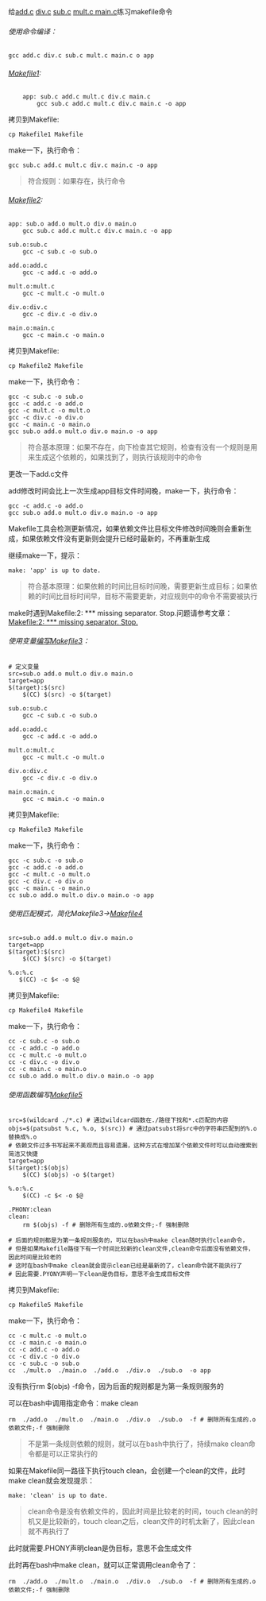 
给<a href="https://github.com/yangzhiyuanDrwells/C-double-plus-learning/tree/master/coding/practic_Makefile/add.c">add.c</a> <a href="https://github.com/yangzhiyuanDrwells/C-double-plus-learning/tree/master/coding/practic_Makefile/div.c">div.c</a> <a href="https://github.com/yangzhiyuanDrwells/C-double-plus-learning/tree/master/coding/practic_Makefile/sub.c">sub.c</a> <a href="https://github.com/yangzhiyuanDrwells/C-double-plus-learning/tree/master/coding/practic_Makefile/mult.c">mult.c </a><a href="https://github.com/yangzhiyuanDrwells/C-double-plus-learning/tree/master/coding/practic_Makefile/main.c">main.c</a>练习makefile命令

###### 使用命令编译：

	gcc add.c div.c sub.c mult.c main.c o app


###### <a href="https://github.com/yangzhiyuanDrwells/C-double-plus-learning/blob/master/coding/practic_Makefile/Makefile1">Makefile1</a>:

```
	app: sub.c add.c mult.c div.c main.c
		gcc sub.c add.c mult.c div.c main.c -o app
```

拷贝到Makefile:

	cp Makefile1 Makefile

make一下，执行命令：

	gcc sub.c add.c mult.c div.c main.c -o app

> 符合规则：如果存在，执行命令


###### <a href="https://github.com/yangzhiyuanDrwells/C-double-plus-learning/blob/master/coding/practic_Makefile/Makefile2">Makefile2</a>:


```
app: sub.o add.o mult.o div.o main.o
	gcc sub.c add.c mult.c div.c main.c -o app

sub.o:sub.c
	gcc -c sub.c -o sub.o

add.o:add.c
	gcc -c add.c -o add.o

mult.o:mult.c
	gcc -c mult.c -o mult.o

div.o:div.c
	gcc -c div.c -o div.o

main.o:main.c
	gcc -c main.c -o main.o
```



拷贝到Makefile:

	cp Makefile2 Makefile

make一下，执行命令：

    gcc -c sub.c -o sub.o
    gcc -c add.c -o add.o
    gcc -c mult.c -o mult.o
    gcc -c div.c -o div.o
    gcc -c main.c -o main.o
    gcc sub.o add.o mult.o div.o main.o -o app

> 符合基本原理：如果不存在，向下检查其它规则，检查有没有一个规则是用来生成这个依赖的，如果找到了，则执行该规则中的命令



更改一下add.c文件

add修改时间会比上一次生成app目标文件时间晚，make一下，执行命令：

```
gcc -c add.c -o add.o
gcc sub.o add.o mult.o div.o main.o -o app
```
Makefile工具会检测更新情况，如果依赖文件比目标文件修改时间晚则会重新生成，如果依赖文件没有更新则会提升已经时最新的，不再重新生成

继续make一下，提示：

    make: 'app' is up to date.

> 符合基本原理：如果依赖的时间比目标时间晚，需要更新生成目标；如果依赖的时间比目标时间早，目标不需要更新，对应规则中的命令不需要被执行

make时遇到Makefile:2: *** missing separator.  Stop.问题请参考文章：<a href="https://blog.csdn.net/qq_43808700/article/details/118241610">Makefile:2: *** missing separator. Stop.</a>





###### 使用变量<a href="https://github.com/yangzhiyuanDrwells/C-double-plus-learning/blob/master/coding/practic_Makefile/Makefile3">编写Makefile3</a>：

```
# 定义变量
src=sub.o add.o mult.o div.o main.o
target=app
$(target):$(src)
	$(CC) $(src) -o $(target)

sub.o:sub.c
	gcc -c sub.c -o sub.o

add.o:add.c
	gcc -c add.c -o add.o

mult.o:mult.c
	gcc -c mult.c -o mult.o

div.o:div.c
	gcc -c div.c -o div.o

main.o:main.c
	gcc -c main.c -o main.o
```


拷贝到Makefile:

	cp Makefile3 Makefile

make一下，执行命令：

    gcc -c sub.c -o sub.o
    gcc -c add.c -o add.o
    gcc -c mult.c -o mult.o
    gcc -c div.c -o div.o
    gcc -c main.c -o main.o
    cc sub.o add.o mult.o div.o main.o -o app




###### 使用匹配模式，简化Makefile3-><a href="https://github.com/yangzhiyuanDrwells/C-double-plus-learning/blob/master/coding/practic_Makefile/Makefile4">Makefile4</a>

```
src=sub.o add.o mult.o div.o main.o
target=app
$(target):$(src)
	$(CC) $(src) -o $(target)

%.o:%.c
   $(CC) -c $< -o $@
```


拷贝到Makefile:

	cp Makefile4 Makefile

make一下，执行命令：

    cc -c sub.c -o sub.o
    cc -c add.c -o add.o
    cc -c mult.c -o mult.o
    cc -c div.c -o div.o
    cc -c main.c -o main.o
    cc sub.o add.o mult.o div.o main.o -o app


###### 使用函数编写<a href="https://github.com/yangzhiyuanDrwells/C-double-plus-learning/blob/master/coding/practic_Makefile/Makefile5">Makefile5</a>




```
src=$(wildcard ./*.c) # 通过wildcard函数在./路径下找和*.c匹配的内容
objs=$(patsubst %.c, %.o, $(src)) # 通过patsubst将src中的字符串匹配到的%.o替换成%.o
# 依赖文件过多书写起来不美观而且容易遗漏，这种方式在增加某个依赖文件时可以自动搜索到简洁又快捷
target=app
$(target):$(objs)
	$(CC) $(objs) -o $(target)

%.o:%.c
	$(CC) -c $< -o $@

.PHONY:clean 
clean:
	rm $(objs) -f # 删除所有生成的.o依赖文件;-f 强制删除

# 后面的规则都是为第一条规则服务的，可以在bash中make clean随时执行clean命令，
# 但是如果Makefile路径下有一个时间比较新的clean文件,clean命令后面没有依赖文件，因此时间是比较老的
# 这时在bash中make clean就会提示clean已经是最新的了，clean命令就不能执行了
# 因此需要.PYONY声明一下clean是伪目标，意思不会生成目标文件
```

拷贝到Makefile:

    cp Makefile5 Makefile

make一下，执行命令：

```
cc -c mult.c -o mult.o
cc -c main.c -o main.o
cc -c add.c -o add.o
cc -c div.c -o div.o
cc -c sub.c -o sub.o
cc  ./mult.o  ./main.o  ./add.o  ./div.o  ./sub.o  -o app
```

没有执行rm $(objs) -f命令，因为后面的规则都是为第一条规则服务的

可以在bash中调用指定命令：make clean

    rm  ./add.o  ./mult.o  ./main.o  ./div.o  ./sub.o  -f # 删除所有生成的.o依赖文件;-f 强制删除

> 不是第一条规则依赖的规则，就可以在bash中执行了，持续make clean命令都是可以正常执行的

如果在Makefile同一路径下执行touch clean，会创建一个clean的文件，此时make clean就会发现提示：

    make: 'clean' is up to date.

> clean命令是没有依赖文件的，因此时间是比较老的时间，touch clean的时机又是比较新的，touch clean之后，clean文件的时机太新了，因此clean就不再执行了

此时就需要.PHONY声明clean是伪目标，意思不会生成文件

此时再在bash中make clean，就可以正常调用clean命令了：

    rm  ./add.o  ./mult.o  ./main.o  ./div.o  ./sub.o  -f # 删除所有生成的.o依赖文件;-f 强制删除

